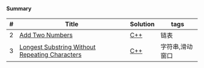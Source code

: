#### Summary

| # | Title | Solution | tags |
|---| ----- | -------- | ---- |
|2|[Add Two Numbers](https://leetcode-cn.com/problems/add-two-numbers/) | [C++](./link_list/0002_Add_Two_Numbers/main.cpp)| 链表 |
|3|[Longest Substring Without Repeating Characters](https://leetcode-cn.com/problems/longest-substring-without-repeating-characters/) | [C++](./string/0003_Longest_Substring_Without_Repeating_Characters/main.cpp)| 字符串,滑动窗口|


